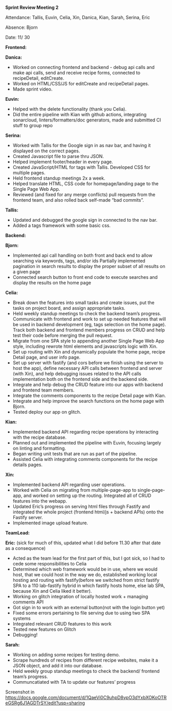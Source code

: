 
**Sprint Review Meeting 2**

Attendance: Tallis, Euvin, Celia, Xin, Danica, Kian, Sarah, Serina, Eric

Absence: Bjorn

Date: 11/ 30

**Frontend:**

**Danica:** 


* Worked on connecting frontend and backend - debug api calls and make api calls, send and receive recipe forms, connected to recipeDetail, editCreate. 
* Worked on HTML/CSS/JS for editCreate and recipeDetail pages. 
* Made sprint video.

**Euvin:**

* Helped with the delete functionality (thank you Celia).
* Did the entire pipeline with Kian with github actions, integrating sonarcloud, linters/formatters/doc generators, made and submitted CI stuff to group repo

**Serina:**

* Worked with Tallis for the Google sign in as nav bar, and having it displayed on the correct pages. 
* Created Javascript file to parse thru JSON. 
* Helped implement footer/header in every page. 
* Created JavaScript/HTML for tags with Tallis. Developed CSS for multiple pages.
* Held frontend standup meetings 2x a week. 
* Helped translate HTML, CSS code for homepage/landing page to the Single Page Web App.
* Reviewed (and fixed for any merge conflicts) pull requests from the frontend team, and also rolled back self-made “bad commits”.

**Tallis:**

* Updated and debugged the google sign in connected to the nav bar. 
* Added a tags framework with some basic css. 

**Backend:**

**Bjorn:**

* Implemented api call handling on both front and back end to allow searching via keywords, tags, and/or ids Partially implemented pagination in search results to display the proper subset of all results on a given page 
* Connected search button to front end code to execute searches and display the results on the home page

**Celia:**

* Break down the features into small tasks and create issues, put the tasks on project board, and assign appropriate tasks. 
* Held weekly standup meetings to check the backend team’s progress. Communicate with frontend and work to set up needed features that will be used in backend development (eg, tags selection on the home page). Track both backend and frontend members progress on CRUD and help test their code before merging the pull request.
* Migrate from one SPA style to appending another Single Page Web App style, including rewrote html elements and javascripts logic with Xin.
* Set up routing with Xin and dynamically populate the home page, recipe Detail page, and user info page. 
* Set up server with fastify (and cors before we finish using the server to host the app), define necessary API calls between frontend and server (with Xin), and help debugging issues related to the API calls implementation both on the frontend side and the backend side.
* Integrate and help debug the CRUD feature into our apps with backend and frontend team members.
* Integrate the comments components to the recipe Detail page with Kian.
* Integrate and help improve the search functions on the home page with Bjorn.
* Tested deploy our app on glitch.

**Kian:**

* Implemented backend API regarding recipe operations by interacting with the recipe database.
* Planned out and implemented the pipeline with Euvin, focusing largely on linting and formatting.
* Began writing unit tests that are run as part of the pipeline.
* Assisted Celia with integrating comments components for the recipe details pages.

**Xin:**

* Implemented backend API regarding user operations. 
* Worked with Celia on migrating from multiple-page-app to single-page-app, and worked on setting up the routing. Integrated all of CRUD features into the webapp. 
* Updated Eric’s progress on serving html files through Fastify and integrated the whole project (frontend html/js + backend APIs) onto the Fastify server. 
* Implemented image upload feature. 

**TeamLead:**

**Eric:**
(sick for much of this, updated what I did before 11.30 after that date as a consequence)
* Acted as the team lead for the first part of this, but I got sick, so I had to cede some responsibilities to Celia
* Determined which web framework would be in use, where we would host, that we could host in the way we do, established working local hosting and routing with fastify(before we switched from strict fastify SPA to a 110 lab-fastify hybrid in which fastify hosts home, else lab SPA, because Xin and Celia liked it better). 
* Working on glitch integration of locally hosted work + managing comments API
* Got sign in to work with an external button(not with the login button yet)
* Fixed some errors pertaining to file serving due to using two SPA systems
* Integrated relevant CRUD features to this work
* Tested new features on Glitch
* Debugging!

**Sarah:**

* Working on adding some recipes for testing demo.
* Scrape hundreds of recipes from different recipe websites, make it a JSON object, and add it into our database. 
* Held weekly group standup meetings to check the backend/ frontend team’s progress.
* Communcatiated with TA to update our features’ progress

Screenshot in https://docs.google.com/document/d/1QaeVi0C9uhpD8vpO3dYxbXOKoOTReGSRg6J1AGDTrSY/edit?usp=sharing
